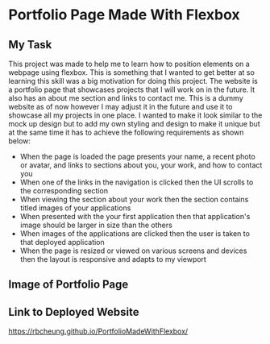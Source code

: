 # Portfolio Page Made With Flexbox

## My Task

This project was made to help me to learn how to position elements on a webpage using flexbox. This is something that I wanted to get better at so learning this skill was a big motivation for doing this project. The website is a portfolio page that showcases projects that I will work on in the future. It also has an about me section and links to contact me. This is a dummy website as of now however I may adjust it in the future and use it to showcase all my projects in one place. I wanted to make it look similar to the mock up design but to add my own styling and design to make it unique but at the same time it has to achieve the following requirements as shown below:

* When the page is loaded the page presents your name, a recent photo or avatar, and links to sections about you, your work, and how to contact you
* When one of the links in the navigation is clicked then the UI scrolls to the corresponding section
* When viewing the section about your work then the section contains titled images of your applications
* When presented with the your first application then that application's image should be larger in size than the others
* When images of the applications are clicked then the user is taken to that deployed application
* When the page is resized or viewed on various screens and devices then the layout is responsive and adapts to my viewport

## Image of Portfolio Page



## Link to Deployed Website

https://rbcheung.github.io/PortfolioMadeWithFlexbox/